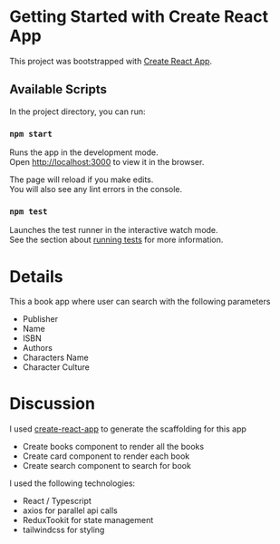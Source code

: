 # Getting Started with Create React App

This project was bootstrapped with [Create React App](https://github.com/facebook/create-react-app).

## Available Scripts

In the project directory, you can run:

### `npm start`

Runs the app in the development mode.\
Open [http://localhost:3000](http://localhost:3000) to view it in the browser.

The page will reload if you make edits.\
You will also see any lint errors in the console.

### `npm test`

Launches the test runner in the interactive watch mode.\
See the section about [running tests](https://facebook.github.io/create-react-app/docs/running-tests) for more information.

# Details

This a book app where user can search with the following parameters

* Publisher
* Name
* ISBN
* Authors
* Characters Name
* Character Culture
# Discussion

I used [create-react-app](https://create-react-app.dev/docs/adding-typescript/) to generate the scaffolding for this app

* Create books component to render all the books
* Create card component to render each book
* Create search component to search for book

I used the following technologies:

* React / Typescript
* axios for parallel api calls
* ReduxTookit for state management
* tailwindcss for styling
